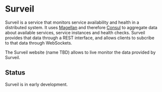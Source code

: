 # Surveil

Surveil is a service that monitors service availability and health in a distributed system. It uses [Magellan](https://github.com/alex-c/Magellan) and therefore [Consul](https://github.com/hashicorp/consul) to aggregate data about available services, service instances and health checks. Surveil provides that data through a REST interface, and allows clients to subcribe to that data through WebSockets.

The Surveil website (name TBD) allows to live monitor the data provided by Surveil.

## Status

Surveil is in early development.
